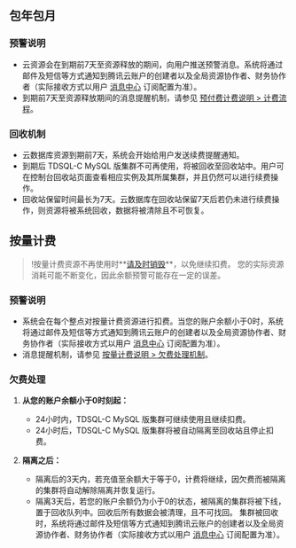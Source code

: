## 包年包月
### 预警说明
- 云资源会在到期前7天至资源释放的期间，向用户推送预警消息。系统将通过邮件及短信等方式通知到腾讯云账户的创建者以及全局资源协作者、财务协作者（实际接收方式以用户 [消息中心](https://console.cloud.tencent.com/message) 订阅配置为准）。
- 到期前7天至资源释放期间的消息提醒机制，请参见 [预付费计费说明 > 计费流程](https://intl.cloud.tencent.com/document/product/555/42701)。

### 回收机制
- 云数据库资源到期前7天，系统会开始给用户发送续费提醒通知。
- 到期后 TDSQL-C MySQL 版集群不可再使用，将被回收至回收站中。用户可在控制台回收站页面查看相应实例及其所属集群，并且仍然可以进行续费操作。
- 回收站保留时间最长为7天。云数据库在回收站保留7天后若仍未进行续费操作，则资源将被系统回收，数据将被清除且不可恢复。

## 按量计费
> !按量计费资源不再使用时**[请及时销毁](https://intl.cloud.tencent.com/document/product/1098/44628)**，以免继续扣费。
> 您的实际资源消耗可能不断变化，因此余额预警可能存在一定的误差。

### 预警说明
- 系统会在每个整点对按量计费资源进行扣费。当您的账户余额小于0时，系统将通过邮件及短信等方式通知到腾讯云账户的创建者以及全局资源协作者、财务协作者（实际接收方式以用户 [消息中心](https://console.cloud.tencent.com/message) 订阅配置为准）。
- 消息提醒机制，请参见 [按量计费说明 > 欠费处理机制](https://intl.cloud.tencent.com/document/product/555/30328)。


### 欠费处理
1. **从您的账户余额小于0时刻起：**
   - 24小时内，TDSQL-C MySQL 版集群可继续使用且继续扣费。
   - 24小时后，TDSQL-C MySQL 版集群将被自动隔离至回收站且停止扣费。

2. **隔离之后：**
   - 隔离后的3天内，若充值至余额大于等于0，计费将继续，因欠费而被隔离的集群将自动解除隔离并恢复运行。
   - 隔离3天后，若您的账户余额仍为小于0的状态，被隔离的集群将被下线，置于回收队列中。回收后所有数据会被清理，且不可找回。
集群被回收时，系统将通过邮件及短信等方式通知到腾讯云账户的创建者以及全局资源协作者、财务协作者（实际接收方式以用户 [消息中心](https://console.cloud.tencent.com/message) 订阅配置为准）。

